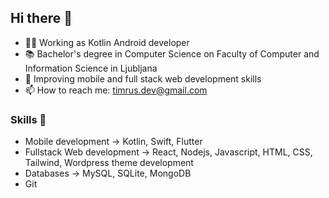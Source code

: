 ## Hi there 👋
- 👷‍♂️ Working as Kotlin Android developer
- 📚 Bachelor's degree in Computer Science on Faculty of Computer and Information Science in Ljubljana
- 🌱 Improving mobile and full stack web development skills
- 📫 How to reach me: timrus.dev@gmail.com

### Skills 🚀
- Mobile development -> Kotlin, Swift, Flutter
- Fullstack Web development -> React, Nodejs, Javascript, HTML, CSS, Tailwind, Wordpress theme development
- Databases -> MySQL, SQLite, MongoDB
- Git
